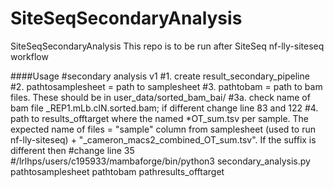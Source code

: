 # SiteSeqSecondaryAnalysis
SiteSeqSecondaryAnalysis
This repo is to be run after SiteSeq nf-lly-siteseq workflow

####Usage
#secondary analysis v1 
#1. create result_secondary_pipeline
#2. pathtosamplesheet = path to samplesheet
#3. pathtobam = path to bam files. These should be in user_data/sorted_bam_bai/ 
#3a. check name of bam file _REP1.mLb.clN.sorted.bam; if different change line 83 and 122
#4. path to results_offtarget where the named *OT_sum.tsv per sample. The expected name of files = "sample" column from samplesheet (used to run nf-lly-siteseq) + "_cameron_macs2_combined_OT_sum.tsv". If the suffix is different then 
#change line 35
#/lrlhps/users/c195933/mambaforge/bin/python3 secondary_analysis.py pathtosamplesheet pathtobam pathresults_offtarget

